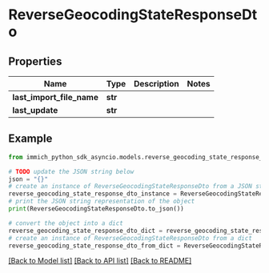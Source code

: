 # ReverseGeocodingStateResponseDto


## Properties

Name | Type | Description | Notes
------------ | ------------- | ------------- | -------------
**last_import_file_name** | **str** |  | 
**last_update** | **str** |  | 

## Example

```python
from immich_python_sdk_asyncio.models.reverse_geocoding_state_response_dto import ReverseGeocodingStateResponseDto

# TODO update the JSON string below
json = "{}"
# create an instance of ReverseGeocodingStateResponseDto from a JSON string
reverse_geocoding_state_response_dto_instance = ReverseGeocodingStateResponseDto.from_json(json)
# print the JSON string representation of the object
print(ReverseGeocodingStateResponseDto.to_json())

# convert the object into a dict
reverse_geocoding_state_response_dto_dict = reverse_geocoding_state_response_dto_instance.to_dict()
# create an instance of ReverseGeocodingStateResponseDto from a dict
reverse_geocoding_state_response_dto_from_dict = ReverseGeocodingStateResponseDto.from_dict(reverse_geocoding_state_response_dto_dict)
```
[[Back to Model list]](../README.md#documentation-for-models) [[Back to API list]](../README.md#documentation-for-api-endpoints) [[Back to README]](../README.md)


